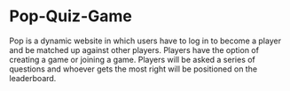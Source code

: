 # Pop-Quiz-Game
Pop is a dynamic website in which users have to log in to become a player and be matched up against other players. Players have the option of creating a game or joining a game. Players will be asked a series of questions and whoever gets the most right will be positioned on the leaderboard.
